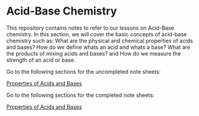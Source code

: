# Acid-Base Chemistry

This repository contains notes to refer to our lessons on Acid-Base chemistry. In this section, we will cover the basic concepts of acid-base chemistry such as: What are the physical and chemical properties of acids and bases? How do we define whats an acid and whats a base? What are the products of mixing acids and bases? and How do we measure the strength of an acid or base.

Go to the following sections for the uncompleted note sheets:

[Properties of Acids and Bases](./Notes/Properties-uc.md)

Go to the following sections for the completed note sheets:

[Properties of Acids and Bases](./Notes/Properties-c.md)






